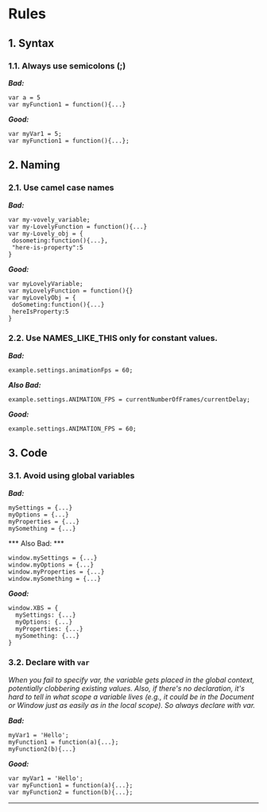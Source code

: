 # Rules

## 1. Syntax

### 1.1. Always use semicolons (;)

***Bad:***

    var a = 5
    var myFunction1 = function(){...}
    
***Good:***
    
    var myVar1 = 5;
    var myFunction1 = function(){...};
 
 
## 2. Naming

### 2.1.	Use camel case names
   
   
***Bad:***

    var my-vovely_variable;
    var my-LovelyFunction = function(){...}
    var my-Lovely_obj = {
     dosometing:function(){...},
     "here-is-property":5
    }
    
***Good:***
    
    var myLovelyVariable;
    var myLovelyFunction = function(){}
    var myLovelyObj = {
     doSometing:function(){...}
     hereIsProperty:5
    }

 
<!--#### 2.2	Constructor function name should start with capital letter and named as a singular noun
***Bad:***

    function Apples() {...}
    function Apples() {...}

    
***Good:***

    function Apple() {...}
    -->
    
### 2.2. Use NAMES_LIKE_THIS only for constant values.


***Bad:***

    example.settings.animationFps = 60;

***Also Bad:***
    
    example.settings.ANIMATION_FPS = currentNumberOfFrames/currentDelay;
    
***Good:***

    example.settings.ANIMATION_FPS = 60;
## 3. Code
### 3.1. Avoid using global variables

***Bad:***

    mySettings = {...}
    myOptions = {...}
    myProperties = {...}
    mySomething = {...}

*** Also Bad: ***

    window.mySettings = {...}
    window.myOptions = {...}
    window.myProperties = {...}
    window.mySomething = {...}

    
***Good:***

    window.XBS = {
      mySettings: {...}
      myOptions: {...}
      myProperties: {...}
      mySomething: {...}
    }
    
### 3.2. Declare with `var`
 
*When you fail to specify var, the variable gets placed in the global context, potentially clobbering existing values. Also, if there's no declaration, it's hard to tell in what scope a variable lives (e.g., it could be in the Document or Window just as easily as in the local scope). So always declare with var.*
 
***Bad:***

    myVar1 = 'Hello';
    myFunction1 = function(a){...};
    myFunction2(b){...}
    
***Good:***
    
    var myVar1 = 'Hello';
    var myFunction1 = function(a){...};
    var myFunction2 = function(b){...};---------------------------------------------------------------------------